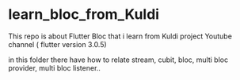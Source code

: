# learn_bloc_from_Kuldi
This repo is about Flutter Bloc that i learn from Kuldi project Youtube channel ( flutter version 3.0.5)

in this folder there have how to relate stream, cubit, bloc, multi bloc provider, multi bloc listener.. 
